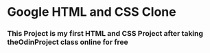 # Google HTML and CSS Clone

### This Project is my first HTML and CSS Project after taking theOdinProject class online for free
